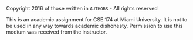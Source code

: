 Copyright 2016 of those written in `AUTHORS` - All rights reserved

This is an academic assignment for CSE 174 at Miami University. It is not to be used in any way towards academic dishonesty. Permission to use this medium was received from the instructor.
